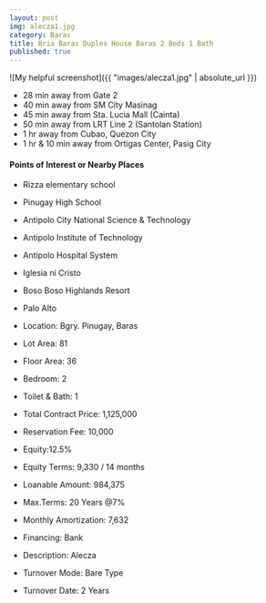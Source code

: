 ```yaml
---
layout: post
img: alecza1.jpg
category: Baras
title: Bria Baras Duplex House Baras 2 Beds 1 Bath
published: true
---
```

![My helpful screenshot]({{ "images/alecza1.jpg" | absolute_url }})

- 28 min away from Gate 2
- 40 min away from SM City Masinag
- 45 min away from Sta. Lucia Mall (Cainta)
- 50 min away from LRT Line 2 (Santolan Station)
- 1 hr away from Cubao, Quezon City
- 1 hr & 10 min away from Ortigas Center, Pasig City

<h4>Points of Interest or Nearby Places</h4>

- Rizza elementary school
- Pinugay High School
- Antipolo City National Science & Technology
- Antipolo Institute of Technology
- Antipolo Hospital System
- Iglesia ni Cristo 
- Boso Boso Highlands Resort
- Palo Alto

- Location: Bgry. Pinugay, Baras
- Lot Area: 81
- Floor Area: 36
- Bedroom: 2
- Toilet & Bath: 1


- Total Contract Price: 1,125,000
- Reservation Fee: 10,000
- Equity:12.5%
- Equity Terms: 9,330 / 14 months
- Loanable Amount: 984,375
- Max.Terms: 20 Years @7%
- Monthly Amortization: 7,632
- Financing: Bank

- Description: Alecza
- Turnover Mode: Bare Type
- Turnover Date: 2 Years